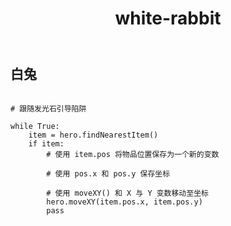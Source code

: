 ﻿---
layout: default
title: white-rabbit
---
## 白兔
```

# 跟随发光石引导陷阱

while True:
    item = hero.findNearestItem()
    if item:
        # 使用 item.pos 将物品位置保存为一个新的变数
        
        # 使用 pos.x 和 pos.y 保存坐标
        
        # 使用 moveXY() 和 X 与 Y 变数移动至坐标
        hero.moveXY(item.pos.x, item.pos.y)
        pass

```
